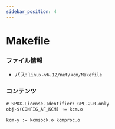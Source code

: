 ```yaml
---
sidebar_position: 4
---
```

# Makefile

### ファイル情報

- パス: `linux-v6.12/net/kcm/Makefile`

### コンテンツ

```txt
# SPDX-License-Identifier: GPL-2.0-only
obj-$(CONFIG_AF_KCM) += kcm.o

kcm-y := kcmsock.o kcmproc.o

```
